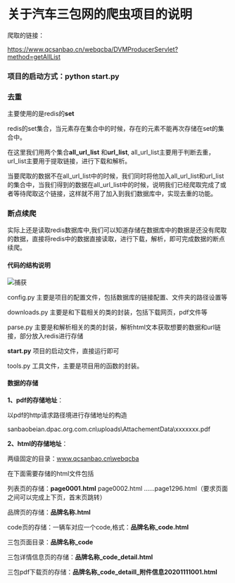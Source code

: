 # 关于汽车三包网的爬虫项目的说明

爬取的链接：

https://www.qcsanbao.cn/webqcba/DVMProducerServlet?method=getAllList

### 项目的启动方式：python  start.py



### 去重

主要使用的是redis的**set**

redis的set集合，当元素存在集合中的时候，存在的元素不能再次存储在set的集合中。

在这里我们用两个集合**all_url_list** 和**url_list**, all_url_list主要用于判断去重，url_list主要用于提取链接，进行下载和解析。

当要爬取的数据不在all_url_list中的时候，我们同时将他加入all_url_list和url_list的集合中，当我们得到的数据在all_url_list中的时候，说明我们已经爬取完成了或者等待爬取这个链接，这样就不用了加入到我们数据库中，实现去重的功能。



### 断点续爬

实际上还是读取redis数据库中,我们可以知道存储在数据库中的数据是还没有爬取的数据，直接将redis中的数据直接读取，进行下载，解析，即可完成数据的断点续爬。



#### 代码的结构说明

![捕获](C:\Users\a21036\Desktop\捕获.PNG)

config.py  主要是项目的配置文件，包括数据库的链接配置、文件夹的路径设置等

downloads.py  主要是和下载相关的类的封装，包括下载网页，pdf文件等

parse.py   主要是和解析相关的类的封装，解析html文本获取想要的数据和url链接，部分放入redis进行存储

**start.py**   项目的启动文件，直接运行即可

tools.py  工具文件，主要是项目用的函数的封装。



#### 数据的存储

**1、pdf的存储地址**：

以pdf的http请求路径境进行存储地址的构造

sanbaobeian.dpac.org.com.cn\uploads\AttachementData\xxxxxxx.pdf

**2、html的存储地址**：

两级固定的目录：www.qcsanbao.cn\webqcba

在下面需要存储的html文件包括

列表页的存储：**page0001.html**  page0002.html ......page1296.html（要求页面之间可以完成上下页，首末页跳转）

品牌页的存储：**品牌名称.html** 

code页的存储：一辆车对应一个code,格式：**品牌名称_code.html**

三包页面目录：**品牌名称_code**

三包详情信息页的存储：**品牌名称_code_detail.html**

三包pdf下载页的存储：**品牌名称_code_detaill_附件信息20201111001.html**













